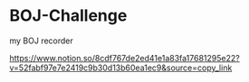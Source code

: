 # BOJ-Challenge
my BOJ recorder


https://www.notion.so/8cdf767de2ed41e1a83fa17681295e22?v=52fabf97e7e2419c9b30d13b60ea1ec9&source=copy_link
